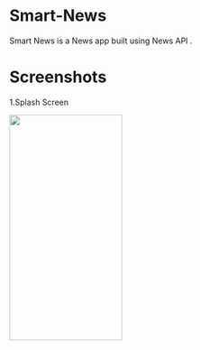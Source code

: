 # Smart-News
Smart News is a News app built using News API .

# Screenshots
1.Splash Screen

<img src="https://github.com/rakshit2208/Smart-News/assets/107808348/426e0c7e-1b45-413a-adfa-7cedaf58ee8f.jpeg" width="200" height="400" />
